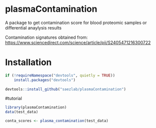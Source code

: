 # plasmaContamination

A package to get contamination score for blood proteomic samples or differential anaylysis results

Contamination signatures obtained from: https://www.sciencedirect.com/science/article/pii/S2405471216300722

# Installation
```r
if (!requireNamespace("devtools", quietly = TRUE))
    install.packages("devtools")
    
devtools::install_github("saezlab/plasmaContamination")
```

#tutorial
```r
library(plasmaContamination)
data(test_data)

conta_scores <- plasma_contamination(test_data)
```

